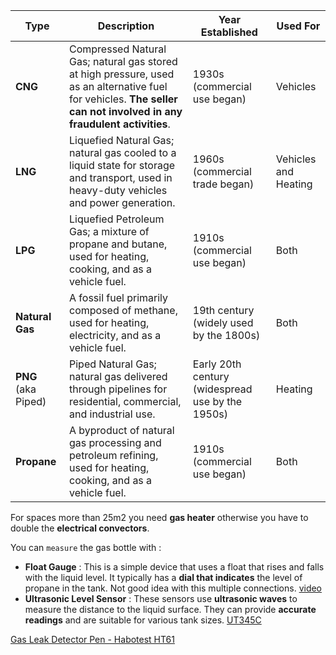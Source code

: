 | **Type**         | **Description**                                                                 | **Year Established** | **Used For**                |
|------------------|---------------------------------------------------------------------------------|----------------------|-----------------------------|
| **CNG**          | Compressed Natural Gas; natural gas stored at high pressure, used as an alternative fuel for vehicles. **The seller can not involved in any fraudulent activities**. | 1930s (commercial use began) | Vehicles                    |
| **LNG**          | Liquefied Natural Gas; natural gas cooled to a liquid state for storage and transport, used in heavy-duty vehicles and power generation. | 1960s (commercial trade began) | Vehicles and Heating        |
| **LPG**          | Liquefied Petroleum Gas; a mixture of propane and butane, used for heating, cooking, and as a vehicle fuel. | 1910s (commercial use began) | Both                        |
| **Natural Gas**  | A fossil fuel primarily composed of methane, used for heating, electricity, and as a vehicle fuel. | 19th century (widely used by the 1800s) | Both                        |
| **PNG** (aka Piped)         | Piped Natural Gas; natural gas delivered through pipelines for residential, commercial, and industrial use. | Early 20th century (widespread use by the 1950s) | Heating                     |
| **Propane**      | A byproduct of natural gas processing and petroleum refining, used for heating, cooking, and as a vehicle fuel. | 1910s (commercial use began) | Both                        |  

For spaces more than 25m2 you need **gas heater** otherwise you have to double the **electrical convectors**.  

You can `measure` the gas bottle with :
 * **Float Gauge** : This is a simple device that uses a float that rises and falls with the liquid level. It typically has a **dial that indicates** the level of propane in the tank. Not good idea with this multiple connections. [video](https://www.youtube.com/watch?v=8i8KEFBX98Y)
 * **Ultrasonic Level Sensor** : These sensors use **ultrasonic waves** to measure the distance to the liquid surface. They can provide **accurate readings** and are suitable for various tank sizes. [UT345C](https://meters.uni-trend.com/product/ut345c/)  

[Gas Leak Detector Pen - Habotest HT61](https://www.habotest.com/sale-13563054-ht61-1000ppm-lcd-display-multimeter-accessories.html)  